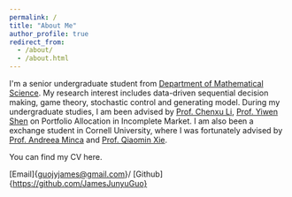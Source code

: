 ```yaml
---
permalink: /
title: "About Me"
author_profile: true
redirect_from: 
  - /about/
  - /about.html
---
```



I'm a senior undergraduate student from [Department of Mathematical Science](https://www.math.tsinghua.edu.cn/). My research interest includes data-driven sequential decision making, game theory, stochastic control and generating model.
During my undergraduate studies, I am been advised by [Prof. Chenxu Li](https://en.gsm.pku.edu.cn/faculty/cxli/), [Prof. Yiwen Shen](https://isom.hkust.edu.hk/faculty-and-staff/directory/yiwenshen) on Portfolio Allocation in Incomplete Market. I am also been a exchange student in Cornell University, where I was fortunately advised by [Prof. Andreea Minca](https://www.engineering.cornell.edu/faculty-directory/andreea-c-minca) and [Prof. Qiaomin Xie](https://qiaominxie.github.io/).


You can find my CV here.

[Email]{guojyjames@gmail.com}/ [Github]{https://github.com/JamesJunyuGuo}






